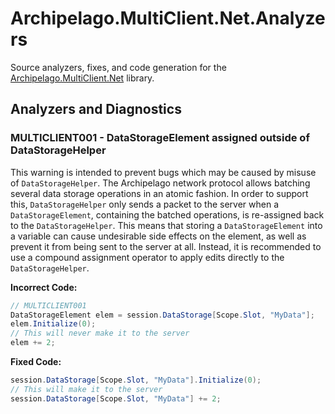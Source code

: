 # Archipelago.MultiClient.Net.Analyzers

Source analyzers, fixes, and code generation for the [Archipelago.MultiClient.Net](https://github.com/ArchipelagoMW/Archipelago.MultiClient.Net)
library.

## Analyzers and Diagnostics

### MULTICLIENT001 - DataStorageElement assigned outside of DataStorageHelper

This warning is intended to prevent bugs which may be caused by misuse of `DataStorageHelper`. The Archipelago
network protocol allows batching several data storage operations in an atomic fashion. In order to support this,
`DataStorageHelper` only sends a packet to the server when a `DataStorageElement`, containing the batched operations,
is re-assigned back to the `DataStorageHelper`. This means that storing a `DataStorageElement` into a variable can
cause undesirable side effects on the element, as well as prevent it from being sent to the server at all. Instead,
it is recommended to use a compound assignment operator to apply edits directly to the `DataStorageHelper`.

**Incorrect Code:**

```cs
// MULTICLIENT001
DataStorageElement elem = session.DataStorage[Scope.Slot, "MyData"];
elem.Initialize(0);
// This will never make it to the server
elem += 2;
```

**Fixed Code:**

```cs
session.DataStorage[Scope.Slot, "MyData"].Initialize(0);
// This will make it to the server
session.DataStorage[Scope.Slot, "MyData"] += 2;
```
